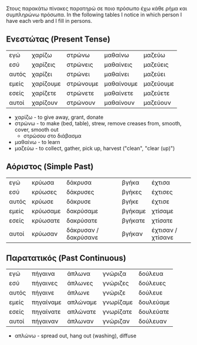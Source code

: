 Στους παρακάτω πίνακες παρατηρώ σε ποιο πρόσωπο έχω κάθε ρήμα και συμπληρώνω πρόσωπα.
In the following tables I notice in which person I have each verb and I fill in persons.

## Ενεστώτας (Present Tense)

||||||
|-|-|-|-|-|
|εγώ|χαρίζω|στρώνω|μαθαίνω|μαζεύω|
|εσύ|χαρίζεις|στρώνεις|μαθαίνεις|μαζεύεις|
|αυτός|χαρίζει|στρώνει|μαθαίνει|μαζεύει|
|εμείς|χαρίζουμε|στρώνουμε|μαθαίνουμε|μαζεύουμε|
|εσείς|χαρίζετε|στρώνετε|μαθαίνετε|μαζεύετε|
|αυτοί|χαρίζουν|στρώνουν|μαθαίνουν|μαζεύουν|

* χαρίζω - to give away, grant, donate
* στρώνω - to make (bed, table), strew, remove creases from, smooth, cover, smooth out
  * στρώσου στο διάβασμα
* μαθαίνω - to learn 
* μαζεύω - to collect, gather, pick up, harvest ("clean", "clear (up)")

## Αόριστος (Simple Past)

||||||
|-|-|-|-|-|
|εγώ|κρύωσα|δάκρυσα|βγήκα|έχτισα|
|εσύ|κρύωσες|δάκρυσες|βγήκες|έχτισες|
|αυτός|κρύωσε|δάκρυσε|βγήκε|έχτισε|
|εμείς|κρύωσαμε|δακρύσαμε|βγήκαμε|χτίσαμε|
|εσείς|κρύωσατε|δακρύσατε|βγήκατε|χτίσατε|
|αυτοί|κρύωσαν|δάκρυσαν / δακρύσανε|βγήκαν|έχτισαν / χτίσανε|

## Παρατατικός (Past Continuous)

||||||
|-|-|-|-|-|
|εγώ|πήγαινα|άπλωνα|γνώριζα|δούλευα|
|εσύ|πήγαινες|άπλωνες|γνώριζες|δούλευες|
|αυτός|πήγαινε|άπλωνε|γνώριζε|δούλευε|
|εμείς|πηγαίναμε|απλώναμε|γνωρίζαμε|δουλεύαμε|
|εσείς|πηγαίνατε|απλώνατε|γνωρίζατε|δουλεύατε|
|αυτοί|πήγαιναν|άπλωναν|γνώριζαν|δούλευαν|

* απλώνω - spread out, hang out (washing), diffuse
